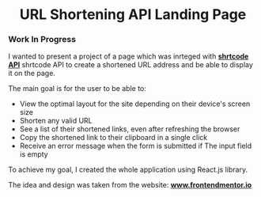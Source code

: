 <div align="center">
    <h1>URL Shortening API Landing Page</h1>
</div>

<div>
    <h3>Work In Progress</3>
</div>

<div>
    <p>I wanted to present a project of a page which was inrteged with <b><a href="https://shrtco.de/">shrtcode API</a></b> shrtcode API to create a shortened URL address and be able to display it on the page.</p>
    <p>The main goal is for the user to be able to:</p>
    <ul>
        <li>View the optimal layout for the site depending on their device's screen size</li>
        <li>Shorten any valid URL</li>
        <li>See a list of their shortened links, even after refreshing the browser</li>
        <li>Copy the shortened link to their clipboard in a single click</li>
        <li>Receive an error message when the form is submitted if The input field is empty</li>
    </ul>
    <p>To achieve my goal, I created the whole application using React.js library.</p>
    <p>The idea and design was taken from the website: <b><a href="www.frontendmentor.io">www.frontendmentor.io</a></b></p>
</div>
